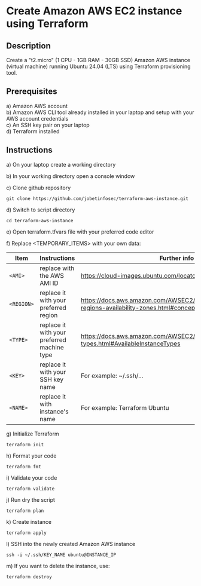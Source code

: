 # Create Amazon AWS EC2 instance using Terraform


## Description

Create a "t2.micro" (1 CPU - 1GB RAM - 30GB SSD) Amazon AWS instance (virtual machine) running Ubuntu 24.04 (LTS) using Terraform provisioning tool.



## Prerequisites

a) Amazon AWS account<br />
b) Amazon AWS CLI tool already installed in your laptop and setup with your AWS account credentials<br />
c) An SSH key pair on your laptop<br />
d) Terraform installed<br />



## Instructions

a) On your laptop create a working directory


b) In your working directory open a console window


c) Clone github repository

```
git clone https://github.com/jobetinfosec/terraform-aws-instance.git
```


d) Switch to script directory

```
cd terraform-aws-instance
```


e) Open terraform.tfvars file with your preferred code editor


f) Replace <TEMPORARY_ITEMS> with your own data:

| Item | Instructions | Further info |
| --- | --- | --- |
| `<AMI>` | replace <AMI> with the AWS AMI ID | https://cloud-images.ubuntu.com/locator/ec2/ |
| `<REGION>` | replace it with your preferred region | https://docs.aws.amazon.com/AWSEC2/latest/UserGuide/using-regions-availability-zones.html#concepts-available-regions |
| `<TYPE>` | replace it with your preferred machine type | https://docs.aws.amazon.com/AWSEC2/latest/UserGuide/instance-types.html#AvailableInstanceTypes |
| `<KEY>` | replace it with your SSH key name | For example: ~/.ssh/... |
| `<NAME>` | replace it with instance's name | For example: Terraform Ubuntu |



g) Initialize Terraform

```
terraform init
```


h) Format your code

```
terraform fmt
```

i) Validate your code

```
terraform validate
```


j) Run dry the script

```
terraform plan
```


k) Create instance

```
terraform apply
```


l) SSH into the newly created Amazon AWS instance

```
ssh -i ~/.ssh/KEY_NAME ubuntu@INSTANCE_IP
```


m) If you want to delete the instance, use:

```
terraform destroy
```

